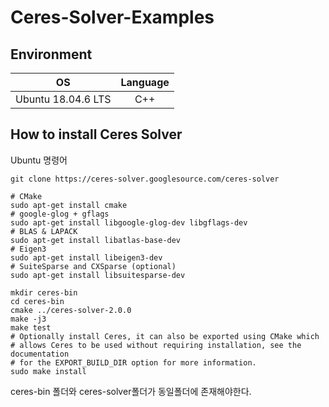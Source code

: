 # Ceres-Solver-Examples

## Environment
|OS|Language|
|:---:|:---:|
|Ubuntu 18.04.6 LTS|C++|  

## How to install Ceres Solver
Ubuntu 명령어
```
git clone https://ceres-solver.googlesource.com/ceres-solver

# CMake
sudo apt-get install cmake
# google-glog + gflags
sudo apt-get install libgoogle-glog-dev libgflags-dev
# BLAS & LAPACK
sudo apt-get install libatlas-base-dev
# Eigen3
sudo apt-get install libeigen3-dev
# SuiteSparse and CXSparse (optional)
sudo apt-get install libsuitesparse-dev

mkdir ceres-bin
cd ceres-bin
cmake ../ceres-solver-2.0.0
make -j3
make test
# Optionally install Ceres, it can also be exported using CMake which
# allows Ceres to be used without requiring installation, see the documentation
# for the EXPORT_BUILD_DIR option for more information.
sudo make install
```
ceres-bin 폴더와 ceres-solver폴더가 동일폴더에 존재해야한다.
